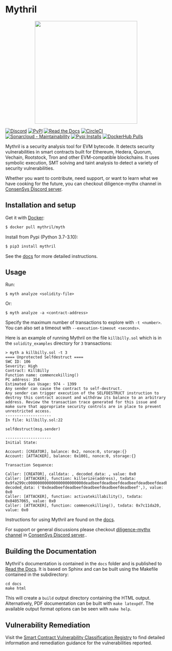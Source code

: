 # Mythril

<p align="center">
	<img src="/static/mythril_new.png" height="320px"/>
</p>

[![Discord](https://img.shields.io/discord/697535391594446898)](https://discord.com/channels/697535391594446898/712829485350649886)
[![PyPI](https://badge.fury.io/py/mythril.svg)](https://pypi.python.org/pypi/mythril)
[![Read the Docs](https://readthedocs.org/projects/mythril-classic/badge/?version=master)](https://mythril-classic.readthedocs.io/en/develop/)
[![CircleCI](https://dl.circleci.com/status-badge/img/gh/Consensys/mythril/tree/develop.svg?style=shield&circle-token=fd6738fd235f6c2d8e10234259090e3b05190d0e)](https://dl.circleci.com/status-badge/redirect/gh/Consensys/mythril/tree/develop)
[![Sonarcloud - Maintainability](https://sonarcloud.io/api/project_badges/measure?project=mythril&metric=sqale_rating)](https://sonarcloud.io/dashboard?id=mythril)
[![Pypi Installs](https://static.pepy.tech/badge/mythril)](https://pepy.tech/project/mythril)
[![DockerHub Pulls](https://img.shields.io/docker/pulls/mythril/myth.svg)](https://cloud.docker.com/u/mythril/repository/docker/mythril/myth)

Mythril is a security analysis tool for EVM bytecode. It detects security vulnerabilities in smart contracts built for Ethereum, Hedera, Quorum, Vechain, Rootstock, Tron and other EVM-compatible blockchains. It uses symbolic execution, SMT solving and taint analysis to detect a variety of security vulnerabilities. 


Whether you want to contribute, need support, or want to learn what we have cooking for the future, you can checkout diligence-mythx channel in [ConsenSys Discord server](https://discord.gg/consensys).

## Installation and setup

Get it with [Docker](https://www.docker.com):

```bash
$ docker pull mythril/myth
```

Install from Pypi (Python 3.7-3.10):

```bash
$ pip3 install mythril
```

See the [docs](https://mythril-classic.readthedocs.io/en/master/installation.html) for more detailed instructions. 

## Usage

Run:

```
$ myth analyze <solidity-file>
```

Or:

```
$ myth analyze -a <contract-address>
```

Specify the maximum number of transactions to explore with `-t <number>`. You can also set a timeout with `--execution-timeout <seconds>`.

Here is an example of running Mythril on the file `killbilly.sol` which is in the `solidity_examples` directory for `3` transactions:

```
> myth a killbilly.sol -t 3
==== Unprotected Selfdestruct ====
SWC ID: 106
Severity: High
Contract: KillBilly
Function name: commencekilling()
PC address: 354
Estimated Gas Usage: 974 - 1399
Any sender can cause the contract to self-destruct.
Any sender can trigger execution of the SELFDESTRUCT instruction to destroy this contract account and withdraw its balance to an arbitrary address. Review the transaction trace generated for this issue and make sure that appropriate security controls are in place to prevent unrestricted access.
--------------------
In file: killbilly.sol:22

selfdestruct(msg.sender)

--------------------
Initial State:

Account: [CREATOR], balance: 0x2, nonce:0, storage:{}
Account: [ATTACKER], balance: 0x1001, nonce:0, storage:{}

Transaction Sequence:

Caller: [CREATOR], calldata: , decoded_data: , value: 0x0
Caller: [ATTACKER], function: killerize(address), txdata: 0x9fa299cc000000000000000000000000deadbeefdeadbeefdeadbeefdeadbeefdeadbeef, decoded_data: ('0xdeadbeefdeadbeefdeadbeefdeadbeefdeadbeef',), value: 0x0
Caller: [ATTACKER], function: activatekillability(), txdata: 0x84057065, value: 0x0
Caller: [ATTACKER], function: commencekilling(), txdata: 0x7c11da20, value: 0x0

```


Instructions for using Mythril are found on the [docs](https://mythril-classic.readthedocs.io/en/develop/). 

For support or general discussions please checkout [diligence-mythx channel](https://discord.com/channels/697535391594446898/712829485350649886) in [ConsenSys Discord server](https://discord.gg/consensys)..

## Building the Documentation
Mythril's documentation is contained in the `docs` folder and is published to [Read the Docs](https://mythril-classic.readthedocs.io/en/develop/). It is based on Sphinx and can be built using the Makefile contained in the subdirectory:

```
cd docs
make html
```

This will create a `build` output directory containing the HTML output. Alternatively, PDF documentation can be built with `make latexpdf`. The available output format options can be seen with `make help`.

## Vulnerability Remediation

Visit the [Smart Contract Vulnerability Classification Registry](https://swcregistry.io/) to find detailed information and remediation guidance for the vulnerabilities reported.
